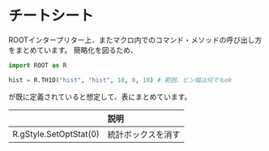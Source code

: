 # チートシート
ROOTインタープリター上、またマクロ内でのコマンド・メソッドの呼び出し方をまとめています。
簡略化を図るため、

```python
import ROOT as R

hist = R.TH1D("hist", "hist", 10, 0, 10) # 範囲、ビン幅は何でもok
```

が既に定義されていると想定して、表にまとめています。


||説明|
|:---|:---|
|R.gStyle.SetOptStat(0)|統計ボックスを消す|

